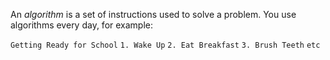 An _algorithm_ is a set of instructions used to solve a problem.  You use algorithms every day, for example:

`Getting Ready for School`
`1. Wake Up`
`2. Eat Breakfast`
`3. Brush Teeth`
`etc` 
